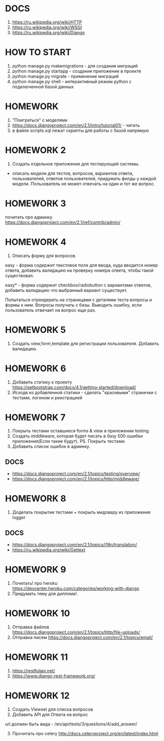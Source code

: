 # DOCS
1. https://ru.wikipedia.org/wiki/HTTP
2. https://ru.wikipedia.org/wiki/WSGI
3. https://ru.wikipedia.org/wiki/Django


# HOW TO START
1. python manage.py makemigrations  - для создания миграций
2. python manage.py startapp <name> - создания приложение в проекте
3. python manage.py migrate - применение миграций
4. python manage.py shell - интерактивный режим python с подключенной базой данных


# HOMEWORK
1. "Поиграться" с моделями
2. https://docs.djangoproject.com/en/2.1/intro/tutorial01/ - читать
3. в файле scripts.sql лежат скрипты для работы с базой напрямую

# HOMEWORK 2
1. Создать отдельное приложение для тестирующей системы.
- описать модели для тестов, вопросов, вариантов ответа, пользователей, 
ответов пользователей, придумать филды у каждой модели. Пользователь не может отвечать на один и тот же вопрос.

# HOMEWORK 3
почитать про админку https://docs.djangoproject.com/en/2.1/ref/contrib/admin/

# HOMEWORK 4
1. Описать форму для вопросов. 

easy - форма содержит текстовое поле для ввода, куда вводится номер ответа,
добавить валидацию на проверку номера ответа, чтобы такой существовал.

easy* - форма содержит checkbox/radiobutton с вариантами ответов, добавить валидацию
что выбранный вариант существует.

Попытаться отрендерить на страницами с деталями теста вопросы и формы к ним. Вопросы получать с базы.
Выводить ошибку, если пользователь отвечает на вопрос еще раз.

# HOMEWORK 5
1. Создать view,form,template для регистрации пользователя. Добавить валидацию.

# HOMEWORK 6
1. Добавить статику к проекту
https://getbootstrap.com/docs/4.1/getting-started/download/
2. Исходя из добавленной статики - сделать "красивыми" странички с тестами, логином и реистрацией


# HOMEWORK 7
1. Покрыть тестами оставшиеся forms & view в приложении testing
2. Создать middleware, которая будет писать в базу 500 ошибки приложения(Если такие будут). PS. Покрыть тестами.
3. Добавить список ошибок в админку.

## DOCS
 - https://docs.djangoproject.com/en/2.1/topics/testing/overview/
 - https://docs.djangoproject.com/en/2.1/topics/http/middleware/
 
 
 # HOMEWORK 8
 1. Доделать покрытие тестами + покрыть мидлвару из приложения logger
 
 ## DOCS
 - https://docs.djangoproject.com/en/2.1/topics/i18n/translation/
 - https://ru.wikipedia.org/wiki/Gettext
 
 # HOMEWORK 9
 1. Почитать! про heroku https://devcenter.heroku.com/categories/working-with-django
 2. Придумать тему для диплома!.
 
 # HOMEWORK 10
 1. Отправка файлов https://docs.djangoproject.com/en/2.1/topics/http/file-uploads/
 2. Отправка писем https://docs.djangoproject.com/en/2.1/topics/email/

# HOMEWORK 11
1. https://restfulapi.net/
2. https://www.django-rest-framework.org/

# HOMEWORK 12
1. Создать Viewset для списка вопросов
2. Добавить API для Ответа на вопрос

url должен быть вида - /en/api/tests/3/questions/4/add_answer/

3. Прочитать про celery
http://docs.celeryproject.org/en/latest/index.html